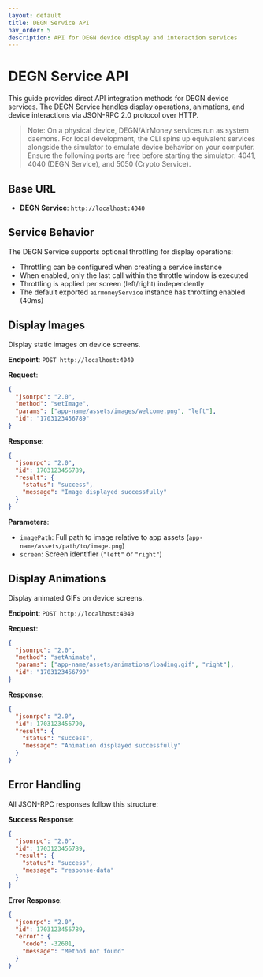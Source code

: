 ```yaml
---
layout: default
title: DEGN Service API
nav_order: 5
description: API for DEGN device display and interaction services
---
```


# DEGN Service API

This guide provides direct API integration methods for DEGN device services. The DEGN Service handles display operations, animations, and device interactions via JSON-RPC 2.0 protocol over HTTP.

> Note: On a physical device, DEGN/AirMoney services run as system daemons. For local development, the CLI spins up equivalent services alongside the simulator to emulate device behavior on your computer. Ensure the following ports are free before starting the simulator: 4041, 4040 (DEGN Service), and 5050 (Crypto Service).

## Base URL

- **DEGN Service**: `http://localhost:4040`

## Service Behavior

The DEGN Service supports optional throttling for display operations:
- Throttling can be configured when creating a service instance
- When enabled, only the last call within the throttle window is executed
- Throttling is applied per screen (left/right) independently
- The default exported `airmoneyService` instance has throttling enabled (40ms)

## Display Images

Display static images on device screens.

**Endpoint**: `POST http://localhost:4040`

**Request**:
```json
{
  "jsonrpc": "2.0",
  "method": "setImage",
  "params": ["app-name/assets/images/welcome.png", "left"],
  "id": "1703123456789"
}
```

**Response**:
```json
{
  "jsonrpc": "2.0",
  "id": 1703123456789,
  "result": {
    "status": "success",
    "message": "Image displayed successfully"
  }
}
```

**Parameters**:
- `imagePath`: Full path to image relative to app assets (`app-name/assets/path/to/image.png`)
- `screen`: Screen identifier (`"left"` or `"right"`)

## Display Animations

Display animated GIFs on device screens.

**Endpoint**: `POST http://localhost:4040`

**Request**:
```json
{
  "jsonrpc": "2.0",
  "method": "setAnimate",
  "params": ["app-name/assets/animations/loading.gif", "right"],
  "id": "1703123456790"
}
```

**Response**:
```json
{
  "jsonrpc": "2.0",
  "id": 1703123456790,
  "result": {
    "status": "success",
    "message": "Animation displayed successfully"
  }
}
```

## Error Handling

All JSON-RPC responses follow this structure:

**Success Response**:
```json
{
  "jsonrpc": "2.0",
  "id": 1703123456789,
  "result": {
    "status": "success",
    "message": "response-data"
  }
}
```

**Error Response**:
```json
{
  "jsonrpc": "2.0",
  "id": 1703123456789,
  "error": {
    "code": -32601,
    "message": "Method not found"
  }
}
```
